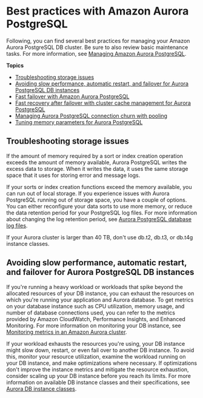 # Best practices with Amazon Aurora PostgreSQL<a name="AuroraPostgreSQL.BestPractices"></a>

Following, you can find several best practices for managing your Amazon Aurora PostgreSQL DB cluster\. Be sure to also review basic maintenance tasks\. For more information, see [Managing Amazon Aurora PostgreSQL](AuroraPostgreSQL.Managing.md)\. 

**Topics**
+ [Troubleshooting storage issues](#AuroraPostgreSQL.BestPractices.TroubleshootingStorage)
+ [Avoiding slow performance, automatic restart, and failover for Aurora PostgreSQL DB instances](#AuroraPostgreSQL.BestPractices.Avoiding)
+ [Fast failover with Amazon Aurora PostgreSQL](AuroraPostgreSQL.BestPractices.FastFailover.md)
+ [Fast recovery after failover with cluster cache management for Aurora PostgreSQL](AuroraPostgreSQL.cluster-cache-mgmt.md)
+ [Managing Aurora PostgreSQL connection churn with pooling](AuroraPostgreSQL.BestPractices.connection_pooling.md)
+ [Tuning memory parameters for Aurora PostgreSQL](AuroraPostgreSQL.BestPractices.Tuning-memory-parameters.md)

## Troubleshooting storage issues<a name="AuroraPostgreSQL.BestPractices.TroubleshootingStorage"></a>

If the amount of memory required by a sort or index creation operation exceeds the amount of memory available, Aurora PostgreSQL writes the excess data to storage\. When it writes the data, it uses the same storage space that it uses for storing error and message logs\.

If your sorts or index creation functions exceed the memory available, you can run out of local storage\. If you experience issues with Aurora PostgreSQL running out of storage space, you have a couple of options\. You can either reconfigure your data sorts to use more memory, or reduce the data retention period for your PostgreSQL log files\. For more information about changing the log retention period, see [Aurora PostgreSQL database log files](USER_LogAccess.Concepts.PostgreSQL.md)\. 

If your Aurora cluster is larger than 40 TB, don't use db\.t2, db\.t3, or db\.t4g instance classes\.

## Avoiding slow performance, automatic restart, and failover for Aurora PostgreSQL DB instances<a name="AuroraPostgreSQL.BestPractices.Avoiding"></a>

If you're running a heavy workload or workloads that spike beyond the allocated resources of your DB instance, you can exhaust the resources on which you're running your application and Aurora database\. To get metrics on your database instance such as CPU utilization, memory usage, and number of database connections used, you can refer to the metrics provided by Amazon CloudWatch, Performance Insights, and Enhanced Monitoring\. For more information on monitoring your DB instance, see [Monitoring metrics in an Amazon Aurora cluster](MonitoringAurora.md)\.

If your workload exhausts the resources you're using, your DB instance might slow down, restart, or even fail over to another DB instance\. To avoid this, monitor your resource utilization, examine the workload running on your DB instance, and make optimizations where necessary\. If optimizations don't improve the instance metrics and mitigate the resource exhaustion, consider scaling up your DB instance before you reach its limits\. For more information on available DB instance classes and their specifications, see [Aurora DB instance classes](Concepts.DBInstanceClass.md)\.